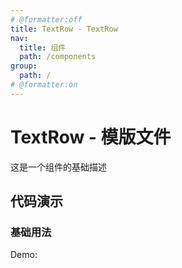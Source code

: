 ```yaml
---
# @formatter:off
title: TextRow - TextRow
nav:
  title: 组件
  path: /components
group:
  path: /
# @formatter:on
---
```


# TextRow - 模版文件

这是一个组件的基础描述

## 代码演示

### 基础用法

Demo:

<code src="./index.ts"  background="#f0f2f5" />
